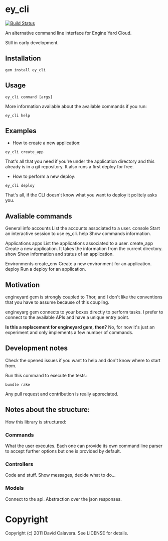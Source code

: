 # ey_cli

[![Build Status](https://secure.travis-ci.org/calavera/ey_cli.png)](http://travis-ci.org/calavera/ey_cli)

An alternative command line interface for Engine Yard Cloud.

Still in early development.

## Installation

```
gem install ey_cli
```

## Usage

```
ey_cli command [args]
```

More information available about the available commands if you run:

```
ey_cli help
```

## Examples

- How to create a new application:

```
ey_cli create_app
```

  That's all that you need if you're under the application directory and this already is in a git repository. It also runs a first deploy for free.

- How to perform a new deploy:

```
ey_cli deploy
```

  That's all, if the CLI doesn't know what you want to deploy it politely asks you.

## Avaliable commands

  General info
    accounts                     List the accounts associated to a user.
    console                      Start an interactive session to use ey_cli.
    help                         Show commands information.

  Applications
    apps                         List the applications associated to a user.
    create_app                   Create a new application. It takes the information from the current directory.
    show                         Show information and status of an application.

  Environments
    create_env                   Create a new environment for an application.
    deploy                       Run a deploy for an application.

## Motivation

engineyard gem is strongly coupled to Thor, and I don't like the
conventions that you have to assume because of this coupling.

engineyarg gem connects to your boxes directly to perform tasks. I
prefer to connect to the available APIs and have a unique entry point.

**Is this a replacement for engineyard gem, then?** No, for now it's just an
experiment and only implements a few number of commands.

## Development notes

Check the opened issues if you want to help and don't know where to
start from.

Run this command to execute the tests:

```
bundle rake
```

Any pull request and contribution is really appreciated.

## Notes about the structure:

How this library is structured:

### Commands

What the user executes. Each one can provide its own command line parser
to accept further options but one is provided by default.

### Controllers

Code and stuff. Show messages, decide what to do...

### Models

Connect to the api. Abstraction over the json responses.

# Copyright

Copyright (c) 2011 David Calavera. See LICENSE for details.
